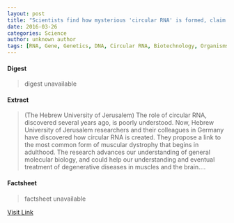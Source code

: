 ```yaml
---
layout: post
title: "Scientists find how mysterious 'circular RNA' is formed, claim muscular dystrophy link"
date: 2016-03-26
categories: Science
author: unknown author
tags: [RNA, Gene, Genetics, DNA, Circular RNA, Biotechnology, Organisms, Biology, Nucleic acids, Life sciences, Molecular biology, Biochemistry, Nucleotides]
---
```



#### Digest
>digest unavailable

#### Extract
>(The Hebrew University of Jerusalem) The role of circular RNA, discovered several years ago, is poorly understood. Now, Hebrew University of Jerusalem researchers and their colleagues in Germany have discovered how circular RNA is created. They propose a link to the most common form of muscular dystrophy that begins in adulthood. The research advances our understanding of general molecular biology, and could help our understanding and eventual treatment of degenerative diseases in muscles and the brain....

#### Factsheet
>factsheet unavailable

[Visit Link](http://www.eurekalert.org/pub_releases/2014-09/thuo-rdh091814.php)


